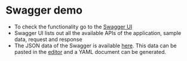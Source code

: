 # Swagger demo
* To check the functionality go to the [Swagger UI](https://swagger-demo-lister.herokuapp.com/swagger-ui.html)
* Swagger UI lists out all the available APIs of the application, sample data, request and response
* The JSON data of the Swagger is available [here](https://swagger-demo-lister.herokuapp.com/v2/api-docs). This data can be pasted in the [editor](https://editor.swagger.io/) and a YAML document can be generated.
